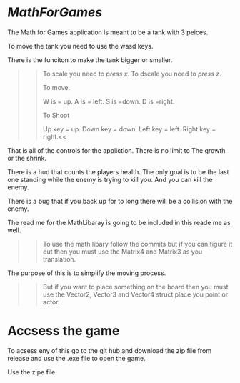 # *MathForGames*
  The Math for Games application is meant to be a tank with 3 peices.

  To move the tank you need to use the wasd keys.
  
  There is the funciton to make the tank bigger or smaller.
  
>> To scale you need to *press* *x*.
>> To dscale you need to *press* *z*.
>> 
>> To move.
>> 
>> W is = up.
>> A is = left.
>> S is =down.
>> D is =right.
>> 
>> To Shoot
>>
>> Up key = up.
>> Down key = down.
>> Left key = left.
>> Right key = right.<<

That is all of the controls for the appliction.
There is no limit to The growth or the shrink.

There is a hud that counts the players health.
The only goal is to be the last one standing while the enemy is trying to kill you.
And you can kill the enemy.

There is a bug that if you back up for to long there will be a collision with the enemy.

The read me for the MathLibaray is going to be included in this reade me as well.

>>To use the math libary follow the commits but if you can figure it out then you must use the Matrix4 and Matrix3 as you translation.

The purpose of this is to simplify the moving process.

>>But if you want to place something on the board then you must use the Vector2, Vector3 and Vector4 struct place you point or actor.

# Accsess the game

To acsess eny of this go to the git hub and download the zip file from release and use the .exe file to open the game.

Use the zipe file
